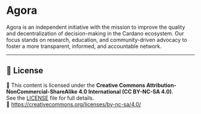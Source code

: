 # Agora

Agora is an independent initiative with the mission to improve the quality and decentralization of decision-making in the Cardano ecosystem.
Our focus stands on research, education, and community-driven advocacy to foster a more transparent, informed, and accountable network.

---

## 📜 License

📄 This content is licensed under the **Creative Commons Attribution-NonCommercial-ShareAlike 4.0 International (CC BY-NC-SA 4.0)**.  
See the [LICENSE](./LICENSE) file for full details.  
🔗 https://creativecommons.org/licenses/by-nc-sa/4.0/
